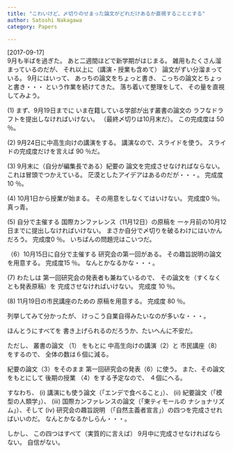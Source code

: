 ```yaml
---
title: "こわいけど、〆切りのせまった論文がどれだけあるか直視することとする"
author: Satoshi Nakagawa
category: Papers

---
```


[2017-09-17]  
 9月も半ばを過ぎた。
あと二週間ほどで新学期がはじまる。
雑用もたくさん溜まっているのだが、
それ以上に（講演・授業も含めて）
論文がずい分溜まっている。
9月にはいって、
あっちの論文をちょっと書き、
こっちの論文とちょっと書き・・・
という作業を続けてきた。
落ち着いて整理をして、
その量を直視してみよう。

 (1) まず、9月19日までに
いま在籍している学部が出す叢書の論文の
ラフなドラフトを提出しなければいけない。
（最終〆切りは10月末だ）。
この完成度は 50 ％。

 (2) 9月24日に中高生向けの講演をする。
講演なので、スライドを使う。
スライドの完成度だけを言えば 90 ％だ。

 (3) 9月末に（自分が編集長である）紀要の
論文を完成させなければならない。
これは冒頭でつかえている。
茫漠としたアイデアはあるのだが・・・。
完成度 10 ％。

 (4) 10月1日から授業が始まる。
その用意をしなくてはいけない。
完成度0 ％。
真っ青。

 (5) 自分で主催する
国際カンファレンス（11月12日）の原稿を
一ヶ月前の10月12日までに提出しなければいけない。
まさか自分で〆切りを破るわけにはいかんだろう。
完成度0 ％。
いちばんの問題児はこいつだ。

 （6）10月15日に自分で主催する
研究会の第一回がある。
その趣旨説明の論文を用意する。
完成度15 ％。
なんとかなるかな・・・。

 (7) わたしは
第一回研究会の発表者も兼ねているので、
その論文を（すくなくとも発表原稿）を
完成させなければいけない。
完成度 10 ％。

 (8) 11月19日の市民講座のための
原稿を用意する。
完成度 80 ％。

 列挙してみて分かったが、
けっこう自業自得みたいなのが多いな・・・。

 ほんとうにすべてを
書き上げられるのだろうか、たいへんに不安だ。

<!--more-->

 ただし、
叢書の論文 （1） をもとに
中高生向けの講演（2）と
市民講座（8）をするので、
全体の数は６個に減る。

 紀要の論文（3）をそのまま
第一回研究会の発表（6）に使う。
また、その論文をもとにして
後期の授業 （4）をする予定なので、
４個にへる。

 すなわち、
(i) 講演にも使う論文（「エンデで食べること」）、
(ii) 紀要論文（「模型の人類学」）、
(iii) 国際カンファレンスの論文（「東ティモールの
ナショナリズム」）、そして
(iv) 研究会の趣旨説明
（「自然主義者宣言」）の四つを完成させればいいのだ。
なんとかなるかしらん・・・。

 しかし、
この四つはすべて（実質的に言えば）
9月中に完成させなければならない。
自信がない。

